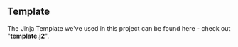 ## Template

The Jinja Template we've used in this project can be found here - check out "**template.j2**".</br>
